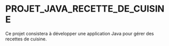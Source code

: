 # PROJET_JAVA_RECETTE_DE_CUISINE
Ce projet consistera à développer une application Java pour gérer des recettes de cuisine. 
